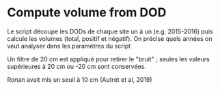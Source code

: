 # Compute volume from DOD

Le script découpe les DODs de chaque site un à un (e.g. 2015-2016) puis calcule les volumes (total, positif et négatif).
On précise quels années on veut analyser dans les paramètres du script

Un filtre de 20 cm est appliqué pour retirer le "bruit" ; seules les valeurs
supérieures à 20 cm ou -20 cm sont conservées.

Ronan avait mis un seuil à 10 cm (Autret et al, 2019)
